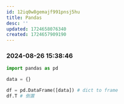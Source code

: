 ```yaml
---
id: 12iq0w8gemajf991pnsj5hu
title: Pandas
desc: ''
updated: 1724658076340
created: 1724657909190
---
```

### 2024-08-26 15:38:46

```python
import pandas as pd

data = {}

df = pd.DataFrame([data]) # dict to frame
df.T # 倒置
```
